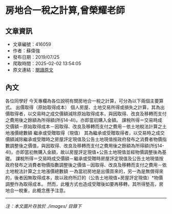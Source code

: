# 房地合一稅之計算,曾榮耀老師

## 文章資訊
- 文章編號：416059
- 作者：蘇偉強
- 發布日期：2019/07/25
- 爬取時間：2025-02-02 13:54:05
- 原文連結：[閱讀原文](https://real-estate.get.com.tw/Columns/detail.aspx?no=416059)

## 內文
各位同學好
今天專欄為各位說明有關房地合一稅之計算，可分為以下兩個主要算式。
出價取得（原始取得成本）
個人房屋、土地交易所得或損失之計算，其為出價取得者，以交易時之成交價額減除原始取得成本，與因取得、改良及移轉而支付之費用後之餘額為所得額(所§14-4I)。亦即當初購入金額。
課稅所得＝交易時成交價額－原始取得成本－因取得、改良及移轉而支付之費用－依土地稅法計算之土地漲價總數額
繼承或受贈取得（現值）
其為繼承或受贈取得者，以交易時之成交價額減除繼承或受贈時之房屋評定現值及公告土地現值按政府發布之消費者物價指數調整後之價值，與因取得、改良及移轉而支付之費用後之餘額為所得額(所§14-4I)。亦即當初無購入金額，故以房屋評定現值+公告土地現值並經物價調整後為基礎。
課稅所得＝交易時成交價額－繼承或受贈時房屋評定現值及公告土地現值按政府發布之消費者物價指數調整後之價值－因取得、改良及移轉而支付之費用－依土地稅法計算之土地漲價總數額
一為當初房地是出價買來的，另一為是無償得來的，後者因無取得成本，故以政府所訂的（公告土地現值+房屋評定現值）*物價調整作為取得成本。
然而，此種方式也造成受贈後如要再移轉，其所得墊高，房地合一稅重，此概念應予注意。

---
*注：本文圖片存放於 ./images/ 目錄下*
